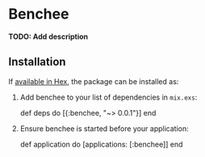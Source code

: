 # Benchee

**TODO: Add description**

## Installation

If [available in Hex](https://hex.pm/docs/publish), the package can be installed as:

  1. Add benchee to your list of dependencies in `mix.exs`:

        def deps do
          [{:benchee, "~> 0.0.1"}]
        end

  2. Ensure benchee is started before your application:

        def application do
          [applications: [:benchee]]
        end

